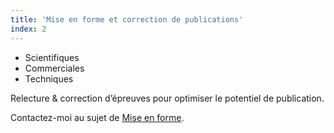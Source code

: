 ```yaml
---
title: 'Mise en forme et correction de publications'
index: 2
---
```


- Scientifiques
- Commerciales
- Techniques

Relecture & correction d’épreuves pour optimiser le potentiel de publication.

Contactez-moi au sujet de [Mise en forme](mailto:someone@somewhere.com?subject=Mise%20en%20Forme&body=Tapez%20%0Avotre%20message%20ici%0A).

